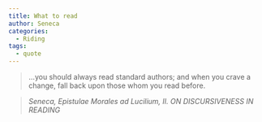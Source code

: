 ```yaml
---
title: What to read
author: Seneca
categories:
  - Riding
tags:
  - quote
---
```


> ...you should always read standard authors; and when you crave a change, fall back upon those whom you read before.

> <cite>Seneca, Epistulae Morales ad Lucilium, II. ON DISCURSIVENESS IN READING</cite>

